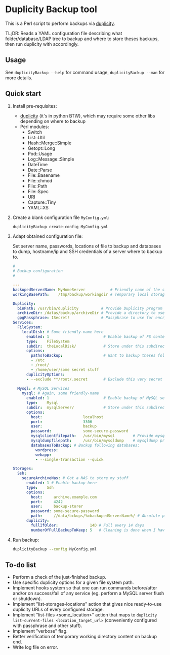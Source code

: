 Duplicity Backup tool
=====================

This is a Perl script to perform backups via [duplicity](http://duplicity.nongnu.org).

TL;DR: Reads a YAML configuration file describing what folder/database/LDAP tree to backup and where to store theses backups, then run duplicity with accordingly.

Usage
-----

See `duplicityBackup --help` for command usage, `duplicityBackup --man` for more details.

Quick start
-----------

1. Install pre-requisites:
   * [duplicity](http://duplicity.nongnu.org) (it's in python BTW), which may require some other libs depending on where to backup
   * Perl modules:
     * Switch
     * List::Util
     * Hash::Merge::Simple
     * Getopt::Long
     * Pod::Usage
     * Log::Message::Simple
     * DateTime
     * Date::Parse
     * File::Basename
     * File::chmod
     * File::Path
     * File::Spec
     * URI
     * Capture::Tiny
     * YAML::XS
2. Create a blank configuration file `MyConfig.yml`:
    
    ```sh
    duplicityBackup create-config MyConfig.yml
    ```
3. Adapt obtained configuration file:
    
    Set server name, passwords, locations of file to backup and databases to dump, hostname/ip and SSH credentials of a server where to backup to.
    ```yaml
    # 
    # Backup configuration
    # 
    
    ---
    backupedServerName: MyHomeServer           # Friendly name of the server
    workingBasePath:    /tmp/backup/workingdir # Temporary local storage base path (used when dumping data)
    
    Duplicity:
      binPath: /usr/bin/duplicity          # Provide Duplicity program filepath
      archiveDir: /datas/backup/archiveDir # Provide a directory to use as duplicity's archive directory
      gpgPassphrase: 1Secret!              # Passphrase to use for encryption
    Services:
      FileSystem:
        localDisk: # Some friendly-name here
          enabled: 1                        # Enable backup of FS content
          type:    FileSystem
          subdir:  theLocalDisk/            # Store under this subdirectory
          options:
            pathsToBackup:                  # Want to backup theses folders
            - /etc
            - /root/
            - /home/user/some secret stuff
          duplicityOptions:
          - --exclude **/root/.secret       # Exclude this very secret stuff from backup
      
      Mysql: # MySQL Services
        mysql: # Again, some friendly-name
          enabled: 1                        # Enable backup of MySQL server
          type:    Mysql
          subdir:  mysqlServer/             # Store under this subdirectory
          options:
            host:                  localhost
            port:                  3306
            user:                  backup
            password:              some-secure-password
            mysqlclientfilepath:   /usr/bin/mysql        # Provide mysql and
            mysqldumpfilepath:     /usr/bin/mysqldump    # mysqldump program filepaths
            databasesToBackup: # Backup following databases:
              wordpress:
              webapp:
              - --single-transaction --quick
    
    Storages:
      Ssh:
        secureArchiveNas: # Got a NAS to store my stuff
          enabled: 1 # Enable backup here
          type:    Ssh
          options:
            host:     archive.example.com
            port:     4242
            user:     backup-storer
            password: some-secure-password
            path:     //data/bckups/%=backupedServerName%/ # Absolute path on NAS
          duplicity:
            fullIfOlder:              14D # Full every 14 days
            numberOfFullBackupToKeep: 5   # Cleaning is done when I have 10 full backups
    ```
4. Run backup:
    
    ```sh
    duplicityBackup --config MyConfig.yml
    ```

To-do list
----------

* Perform a check of the just-finished backup.
* Use specific duplicity options for a given file system path.
* Implement hooks system so that one can run commands before/after and/or on success/fail of any service (eg. perform a MySQL server flush or shutdown).
* Implement "list-storages-locations" action that gives nice ready-to-use duplicity URLs of every configured storage.
* Implement "list-files <some_location>" action that maps to `duplicity list-current-files <location_target_url>` (conveniently configured with passphrase and other stuff).
* Implement "verbose" flag.
* Better verification of temporary working directory content on backup end.
* Write log file on error.